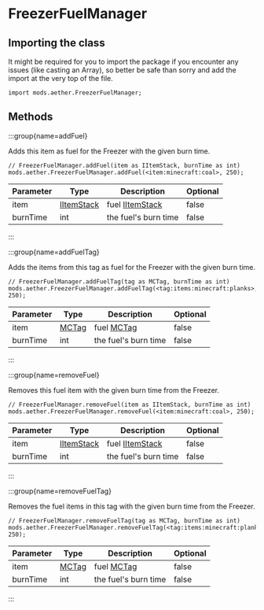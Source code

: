 # FreezerFuelManager

## Importing the class

It might be required for you to import the package if you encounter any issues (like casting an Array), so better be safe than sorry and add the import at the very top of the file.
```zenscript
import mods.aether.FreezerFuelManager;
```

## Methods

:::group{name=addFuel}

Adds this item as fuel for the Freezer with the given burn time.

```zenscript
// FreezerFuelManager.addFuel(item as IItemStack, burnTime as int)
mods.aether.FreezerFuelManager.addFuel(<item:minecraft:coal>, 250);
```

| Parameter | Type | Description | Optional |
|-----------|------|-------------|----------|
| item | [IItemStack](/vanilla/api/item/IItemStack) | fuel [IItemStack](/vanilla/api/item/IItemStack) | false |
| burnTime | int | the fuel's burn time | false |


:::

:::group{name=addFuelTag}

Adds the items from this tag as fuel for the Freezer with the given burn time.

```zenscript
// FreezerFuelManager.addFuelTag(tag as MCTag, burnTime as int)
mods.aether.FreezerFuelManager.addFuelTag(<tag:items:minecraft:planks>, 250);
```

| Parameter | Type | Description | Optional |
|-----------|------|-------------|----------|
| item | [MCTag](/vanilla/api/tag/MCTag) | fuel [MCTag](/vanilla/api/tag/MCTag) | false |
| burnTime | int | the fuel's burn time | false |


:::

:::group{name=removeFuel}

Removes this fuel item with the given burn time from the Freezer.

```zenscript
// FreezerFuelManager.removeFuel(item as IItemStack, burnTime as int)
mods.aether.FreezerFuelManager.removeFuel(<item:minecraft:coal>, 250);
```

| Parameter | Type | Description | Optional |
|-----------|------|-------------|----------|
| item | [IItemStack](/vanilla/api/item/IItemStack) | fuel [IItemStack](/vanilla/api/item/IItemStack) | false |
| burnTime | int | the fuel's burn time | false |


:::

:::group{name=removeFuelTag}

Removes the fuel items in this tag with the given burn time from the Freezer.

```zenscript
// FreezerFuelManager.removeFuelTag(tag as MCTag, burnTime as int)
mods.aether.FreezerFuelManager.removeFuelTag(<tag:items:minecraft:planks>, 250);
```

| Parameter | Type | Description | Optional |
|-----------|------|-------------|----------|
| item | [MCTag](/vanilla/api/tag/MCTag) | fuel [MCTag](/vanilla/api/tag/MCTag) | false |
| burnTime | int | the fuel's burn time | false |


:::
